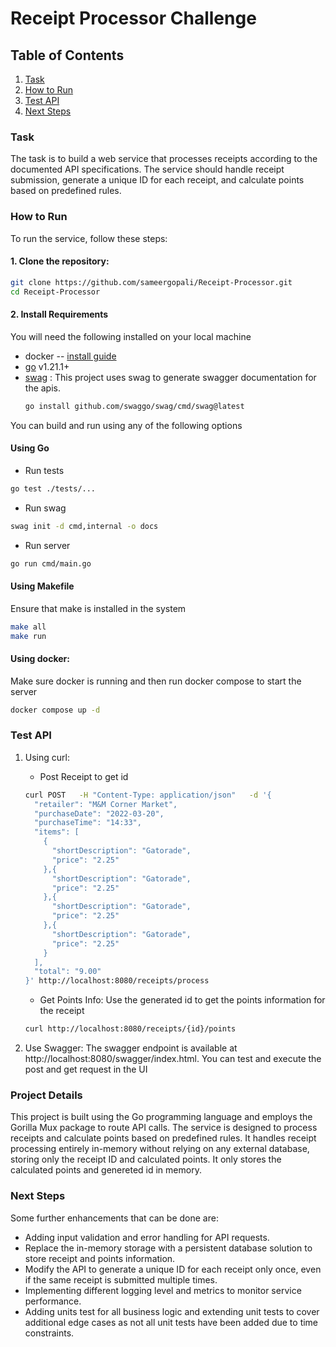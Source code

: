 # Receipt Processor Challenge

## Table of Contents
1. [Task](#task)
2. [How to Run](#how-to-run)
3. [Test API ](#test-api)
5. [Next Steps](#next-steps)
### Task
The task is to build a  web service that processes receipts according to the documented API specifications. The service should handle receipt submission, generate a unique ID for each receipt, and calculate points based on predefined rules.
### How to Run
To run the service, follow these steps:

#### 1. Clone the repository:

```bash
git clone https://github.com/sameergopali/Receipt-Processor.git
cd Receipt-Processor
```

#### 2. Install Requirements
You will need the following installed on your local machine
- docker -- [install guide](https://docs.docker.com/get-docker/)
- [go](https://go.dev/doc/install) v1.21.1+ 
-  [swag](https://github.com/swaggo/swag) : This project uses  swag to generate swagger documentation for the apis.
    ```bash 
    go install github.com/swaggo/swag/cmd/swag@latest
    ```

You can build and run using any of the following options
####  Using Go
- Run tests
```bash
go test ./tests/...
```
- Run swag 
```bash
swag init -d cmd,internal -o docs
```
- Run server
```bash
go run cmd/main.go
```

####  Using Makefile
Ensure that make is installed in the system
```bash
make all
make run
```


#### Using docker:
Make sure docker is running and then run docker compose to start the server
```bash
docker compose up -d
```

### Test API
1. Using curl: 
    - Post Receipt to get id
    ```bash
    curl POST   -H "Content-Type: application/json"   -d '{
      "retailer": "M&M Corner Market",
      "purchaseDate": "2022-03-20",
      "purchaseTime": "14:33",
      "items": [
        {
          "shortDescription": "Gatorade",
          "price": "2.25"
        },{
          "shortDescription": "Gatorade",
          "price": "2.25"
        },{
          "shortDescription": "Gatorade",
          "price": "2.25"
        },{
          "shortDescription": "Gatorade",
          "price": "2.25"
        }
      ],
      "total": "9.00"
    }' http://localhost:8080/receipts/process
    ```
    - Get Points Info:
    Use the generated id to get the points information for the receipt
    ```bash
    curl http://localhost:8080/receipts/{id}/points
    ```

2. Use Swagger: The swagger endpoint is available at http://localhost:8080/swagger/index.html. You can test and execute the post and get request in the UI

### Project Details
This project is built using the Go programming language and employs the Gorilla Mux package to route API calls. The service is designed to process receipts and calculate points based on predefined rules. It handles receipt processing entirely in-memory without relying on any external database, storing only the receipt ID and calculated points. It only stores the calculated points and genereted id in memory. 

### Next Steps
Some further enhancements that can be done are:
- Adding input validation and error handling for API requests.
- Replace the in-memory storage with a persistent database solution to store receipt and points information.
- Modify the API to generate a unique ID for each receipt only once, even if the same receipt is submitted multiple times.
- Implementing different logging level and metrics to monitor service performance.
- Adding units test for all business logic and extending unit tests to cover additional edge cases as not all unit tests have been added due to time constraints.


